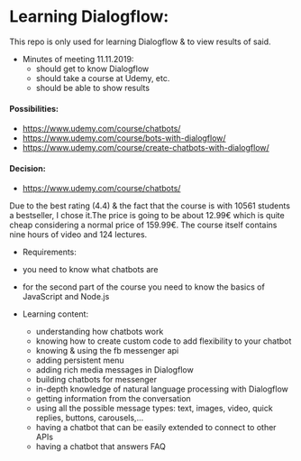 # Learning Dialogflow:
This repo is only used for learning Dialogflow & to view results of said.

+ Minutes of meeting 11.11.2019:
  + should get to know Dialogflow
  + should take a course at Udemy, etc.
  + should be able to show results

#### Possibilities:
+ https://www.udemy.com/course/chatbots/
+ https://www.udemy.com/course/bots-with-dialogflow/
+ https://www.udemy.com/course/create-chatbots-with-dialogflow/

#### Decision:

+ https://www.udemy.com/course/chatbots/

Due to the best rating (4.4) & the fact that the course is with 10561 students a bestseller, I chose it.The price is going to be about 12.99€ which is quite cheap considering a normal price of 159.99€. The course itself contains nine hours of video
and 124 lectures.

+ Requirements:
 + you need to know what chatbots are
 + for the second part of the course you need to know the basics of JavaScript and Node.js


+ Learning content:
  + understanding how chatbots work
  + knowing how to create custom code to add flexibility to your chatbot
  + knowing & using the fb messenger api
  + adding persistent menu
  + adding rich media messages in Dialogflow
  + building chatbots for messenger
  + in-depth knowledge of natural language processing with Dialogflow
  + getting information from the conversation
  + using all the possible message types: text, images, video, quick replies, buttons, carousels,...
  + having a chatbot that can be easily extended to connect to other APIs
  + having a chatbot that answers FAQ
